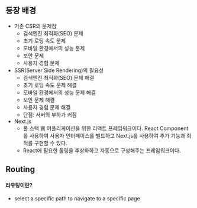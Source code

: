 ## 등장 배경

- 기존 CSR의 문제점
	- 검색엔진 최적화(SEO) 문제
	- 초기 로딩 속도 문제
	- 모바일 환경에서의 성능 문제
	- 보안 문제
	- 사용자 경험 문제
- SSR(Server Side Rendering)의 필요성
	- 검색엔진 최적화(SEO) 문제 해결
	- 초기 로딩 속도 문제 해결
	- 모바일 환경에서의 성능 문제 해결
	- 보안 문제 해결
	- 사용자 경험 문제 해결
	- 단점: 서버의 부하가 커짐
- Next.js
	- 풀 스택 웹 어플리케이션을 위한 리액트 프레임워크이다. React Component를 사용하여 사용자 인터페이스를 빌드하고 Next.js를 사용하여 추가 기능과 최적를 구현할 수 있다.
	- React에 필요한 툴링을 추상화하고 자동으로 구성해주는 프레임워크이다.

## Routing

#### 라우팅이란?
- select a specific path to navigate to a specific page